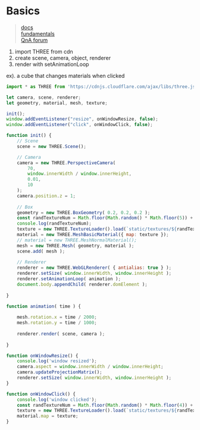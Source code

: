 # Basics
> [docs](https://threejs.org/docs/index.html#manual/en/introduction/Installation) <br>
> [fundamentals](https://threejsfundamentals.org/threejs/lessons/threejs-fundamentals.html) <br>
> [QnA forum](https://discourse.threejs.org/)

1. import THREE from cdn
2. create scene, camera, object, renderer
4. render with setAnimationLoop

ex). a cube that changes materials when clicked

```javascript
import * as THREE from 'https://cdnjs.cloudflare.com/ajax/libs/three.js/r126/three.module.min.js';

let camera, scene, renderer;
let geometry, material, mesh, texture;

init();
window.addEventListener("resize", onWindowResize, false); 
window.addEventListener("click", onWindowClick, false); 

function init() {
	// Scene
	scene = new THREE.Scene();

	// Camera
	camera = new THREE.PerspectiveCamera( 
		70,
		window.innerWidth / window.innerHeight,
		0.01,
		10 
	);
	camera.position.z = 1;
	
	// Box
	geometry = new THREE.BoxGeometry( 0.2, 0.2, 0.2 );
	const randTextureNum = Math.floor(Math.random() * Math.floor(5)) + 1;
	console.log(randTextureNum);
	texture = new THREE.TextureLoader().load(`static/textures/${randTextureNum}.jpg`);
	material = new THREE.MeshBasicMaterial({ map: texture });
	// material = new THREE.MeshNormalMaterial();
	mesh = new THREE.Mesh( geometry, material );
	scene.add( mesh );
	
	// Renderer
	renderer = new THREE.WebGLRenderer( { antialias: true } );
	renderer.setSize( window.innerWidth, window.innerHeight );
	renderer.setAnimationLoop( animation );
	document.body.appendChild( renderer.domElement );
	
}

function animation( time ) {
	
	mesh.rotation.x = time / 2000;
	mesh.rotation.y = time / 1000;
	
	renderer.render( scene, camera );
	
}

function onWindowResize() {
	console.log('window resized');
	camera.aspect = window.innerWidth / window.innerHeight;
	camera.updateProjectionMatrix();
	renderer.setSize( window.innerWidth, window.innerHeight );
}

function onWindowClick() {
	console.log('window clicked');
	const randTextureNum = Math.floor(Math.random() * Math.floor(4)) + 1;
	texture = new THREE.TextureLoader().load(`static/textures/${randTextureNum}.jpg`);
	material.map = texture;
}
```